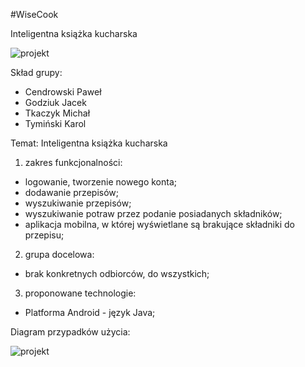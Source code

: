 #WiseCook

Inteligentna książka kucharska

![projekt](https://scontent-arn2-1.xx.fbcdn.net/hphotos-xpl1/v/t34.0-12/12285893_1001787743217241_493823330_n.jpg?oh=2d0358a772284dfb6a364a5029501949&oe=5656AB23) 



Skład grupy:
  - Cendrowski Paweł
  - Godziuk Jacek
  - Tkaczyk Michał
  - Tymiński Karol

Temat: Inteligentna książka kucharska
  
  1. zakres funkcjonalności:
   - logowanie, tworzenie nowego konta;
   -  dodawanie przepisów;
   -  wyszukiwanie przepisów;
   -  wyszukiwanie potraw przez podanie posiadanych składników;
   -  aplikacja mobilna, w której wyświetlane są brakujące składniki do przepisu;
  2. grupa docelowa:
   - brak konkretnych odbiorców, do wszystkich;
  3. proponowane technologie:
   - Platforma Android - język Java;
    

Diagram przypadków użycia: 

![projekt](https://scontent-arn2-1.xx.fbcdn.net/hphotos-xal1/v/t35.0-12/12268417_998684523527563_1154343613_o.jpg?oh=abcb73cac05efaeb30dc824e006599e6&oe=564DA59B)

